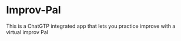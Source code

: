 # Improv-Pal
This is a ChatGTP integrated app that lets you practice improve with a virtual improv Pal

